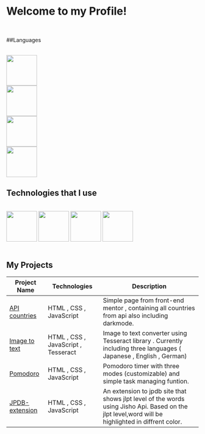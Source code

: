 
# Welcome to my Profile!
<br>

##Languages

  <br>
  <img height="80" src="https://upload.wikimedia.org/wikipedia/commons/7/7d/National_Flag_of_Poland.png"><br>
  <img height="80" src="https://th.bing.com/th/id/R.4538343121bbbdb4567f4f84939d7cf7?rik=tXYzzosmKWjTsw&riu=http%3a%2f%2f1.bp.blogspot.com%2f-MpEVFMYWmoU%2fUPJ_zq9m_jI%2fAAAAAAAAFR8%2fEbVMdTciKlo%2fs1600%2fFlag_great_britain%2bhd%2bwallpapers.png&ehk=DXo8k4GW5AE7YFGJMEvhNKMKPb7k%2bF2eAXDgGVJttBQ%3d&risl=&pid=ImgRaw&r=0"><br>
  <img height="80" src="https://upload.wikimedia.org/wikipedia/en/thumb/9/9e/Flag_of_Japan.svg/1200px-Flag_of_Japan.svg.png"><br>
  <img height="80" src="https://th.bing.com/th/id/OIP.Zj6tCyQ1eqJENG9IXEH-1QHaEc?rs=1&pid=ImgDetMain"><br>
  
## Technologies that I use                                                                                                                                                                                                                              
<br/>
<div width="100%">
  <img height="80" src="https://user-images.githubusercontent.com/125974589/224845400-7f32f10f-c890-4173-b737-975e8ef0eb6a.png">
  <img height="80" src="https://user-images.githubusercontent.com/125974589/224845892-84c992f3-fe94-44ee-81d3-10e4260693a7.png">
  <img height="80" src="https://static-00.iconduck.com/assets.00/node-js-icon-454x512-nztofx17.png">
  <img height="80" src="https://upload.wikimedia.org/wikipedia/commons/thumb/c/c3/Python-logo-notext.svg/115px-Python-logo-notext.svg.png">
</div>

<br/>

## My Projects
| Project Name                                                                               | Technologies                                                   | Description                                                                                       |
| ------------------------------------------------------------------------------------------ | -------------------------------------------------------------- | ------------------------------------------------------------------------------------------------- |
| <a href="https://github.com/blokzz/api-countries">API countries  </a>                      | HTML , CSS , JavaScript                                        | Simple page from front-end mentor , containing all countries from api also including darkmode.    |
| <a href="https://github.com/blokzz/Tesseract">Image to text   </a>                         | HTML , CSS , JavaScript , Tesseract                            | Image to text converter using Tesseract library . Currently including three languages ( Japanese , English , German) |
| <a href="https://github.com/blokzz/Pomodoro">Pomodoro</a>                                  | HTML , CSS , JavaScript                                        | Pomodoro timer with three modes (customizable) and simple task managing funtion.                   |
| <a href="https://github.com/blokzz/Jpdb-extension">JPDB-extension</a>                      | HTML , CSS , JavaScript                                        | An extension to jpdb site that shows jlpt level of the words using Jisho Api. Based on the jlpt level,word will be highlighted in diffrent color. |
</div>

